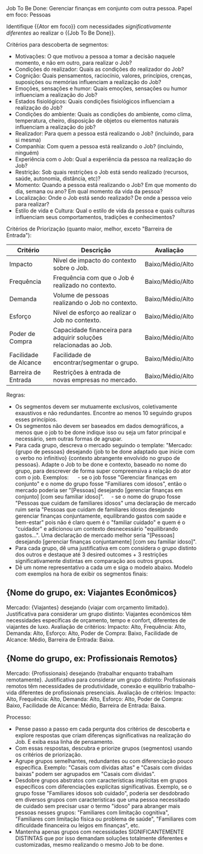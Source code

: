 <Contexto>
Job To Be Done: Gerenciar finanças em conjunto com outra pessoa.
Papel em foco: Pessoas
</Contexto>

Identifique {{Ator em foco}} com necessidades *significativamente diferentes* ao realizar o {{Job To Be Done}}. 

Critérios para descoberta de segmentos:
- Motivações: O que motivou a pessoa a tomar a decisão naquele momento, e não em outro, para realizar o Job?
- Condições do realizador: Quais as condições do realizador do Job?
- Cognição: Quais pensamentos, raciocínio, valores, princípios, crenças, suposições ou memórias influenciam a realização do Job?
- Emoções, sensações e humor: Quais emoções, sensações ou humor influenciam a realização do Job?
- Estados fisiológicos: Quais condições fisiológicos influenciam a realização do Job?
- Condições do ambiente: Quais as condições do ambiente, como clima, temperatura, cheiro, disposição de objetos ou elementos naturais influenciam a realização do job?
- Realizador: Para quem a pessoa está realizando o Job? (incluindo, para si mesma)
- Companhia: Com quem a pessoa está realizando o Job? (incluindo, ninguém)
- Experiência com o Job: Qual a experiência da pessoa na realização do Job?
- Restrição: Sob quais restrições o Job está sendo realizado (recursos, saúde, autonomia, distância, etc)?
- Momento: Quando a pessoa está realizando o Job? Em que momento do dia, semana ou ano? Em qual momento da vida da pessoa?
- Localização: Onde o Job está sendo realizado? De onde a pessoa veio para realizar?
- Estilo de vida e Cultura: Qual o estilo de vida da pessoa e quais culturas influenciam seus comportamentos, tradições e conhecimentos?

Critérios de Priorização (quanto maior, melhor, exceto "Barreira de Entrada"):

| Critério | Descrição | Avaliação |
|-------------------|--------------------------------------------------------------------------------|------------|
| Impacto | Nível de impacto do contexto sobre o Job. | Baixo/Médio/Alto |
| Frequência | Frequência com que o Job é realizado no contexto. | Baixo/Médio/Alto |
| Demanda | Volume de pessoas realizando o Job no contexto. | Baixo/Médio/Alto |
| Esforço | Nível de esforço ao realizar o Job no contexto. | Baixo/Médio/Alto |
| Poder de Compra | Capacidade financeira para adquirir soluções relacionadas ao Job. | Baixo/Médio/Alto |
| Facilidade de Alcance | Facilidade de encontrar/segmentar o grupo. | Baixo/Médio/Alto |
| Barreira de Entrada | Restrições à entrada de novas empresas no mercado. | Baixo/Médio/Alto |



Regras:
- Os segmentos devem ser mutuamente exclusivos, coletivamente exaustivos e não redundantes. Encontre ao menos 10 seguindo grupos esses princípios.
- Os segmentos não devem ser baseados em dados demográficos, a menos que o job to be done indique isso ou seja um fator principal e necessário, sem outras formas de agrupar. 
- Para cada grupo, descreva o mercado seguindo o template: "Mercado: {grupo de pessoas} desejando {job to be done adaptado que inicie com o verbo no infinitivo} {contexto abrangente envolvido no grupo de pessoas}. Adapte o Job to be done e contexto, baseado no nome do grupo, para descrever de forma super compreensiva a relação do ator com o job. Exemplos: 
    - se o job fosse "Gerenciar finanças em conjunto" e o nome do grupo fosse "Familiares com idosos", então o mercado poderia ser "[Pessoas] desejando [gerenciar finanças em conjunto] [com seu familiar idoso]".
    - se o nome do grupo fosse "Pessoas que cuidam de familiares idosos" uma declaração de mercado ruim seria "Pessoas que cuidam de familiares idosos desejando gerenciar finanças conjuntamente, equilibrando gastos com saúde e bem-estar" pois não é claro quem é o "familiar cuidado" e quem é o "cuidador" e adicionou um contexto desnecessário "equilibrando gastos...". Uma declaração de mercado melhor seria "[Pessoas] desejando [gerenciar finanças conjuntamente] [com seu familiar idoso]".
- Para cada grupo, dê uma justificativa em com considera o grupo distinto dos outros e destaque até 3 desired outcomes + 3 restrições significativamente distintas em comparação aos outros grupos.
- Dê um nome representativo a cada um e siga o modelo abaixo.
Modelo com exemplos na hora de exibir os segmentos finais:
## {Nome do grupo, ex: Viajantes Econômicos}
Mercado: {Viajantes} desejando {viajar com orçamento limitado}.
Justificativa para considerar um grupo distinto: Viajantes econômicos têm necessidades específicas de orçamento, tempo e confort, diferentes de viajantes de luxo.
Avaliação de critérios: Impacto: Alto, Frequência: Alto, Demanda: Alto, Esforço: Alto, Poder de Compra: Baixo, Facilidade de Alcance: Médio, Barreira de Entrada: Baixa.

## {Nome do grupo, ex: Profissionais Remotos}
Mercado: {Profissionais} desejando {trabalhar enquanto trabalham remotamente}.
Justificativa para considerar um grupo distinto: Profissionais remotos têm necessidades de produtividade, conexão e equilíbrio trabalho-vida diferentes de profissionais presenciais.
Avaliação de critérios: Impacto: Alto, Frequência: Alto, Demanda: Alto, Esforço: Alto, Poder de Compra: Baixo, Facilidade de Alcance: Médio, Barreira de Entrada: Baixa.

Processo:
- Pense passo a passo em cada pergunta dos critérios de descoberta e explore respostas que criam diferenças significativas na realização do Job. E exiba essa linha de pensamento.
- Com essas respostas, descubra e priorize grupos (segmentos) usando os critérios de priorização.
- Agrupe grupos semelhantes, redundantes ou com diferenciação pouco específica. Exemplo: "Casais com dívidas altas" e "Casais com dívidas baixas" podem ser agrupados em "Casais com dívidas".
- Desdobre grupos abstratos com características implícitas em grupos específicos com diferenciações explícitas significativas. Exemplo, se o grupo fosse "Familiares idosos sob cuidado", poderia ser desdobrado em diversos grupos com características que uma pessoa necessitado de cuidado sem precisar usar o termo "idoso" para abranger mais pessoas nesses grupos: "Familiares com limitação cognitiva", "Familiares com limitação física ou problema de saúde", "Familiares com dificuldade financeira ou leigos em finanças", etc. 
- Mantenha apenas grupos com necessidades SIGNIFICANTEMENTE DISTINTAS que por isso demandam soluções totalmente diferentes e customizadas, mesmo realizando o mesmo Job to be done. 
